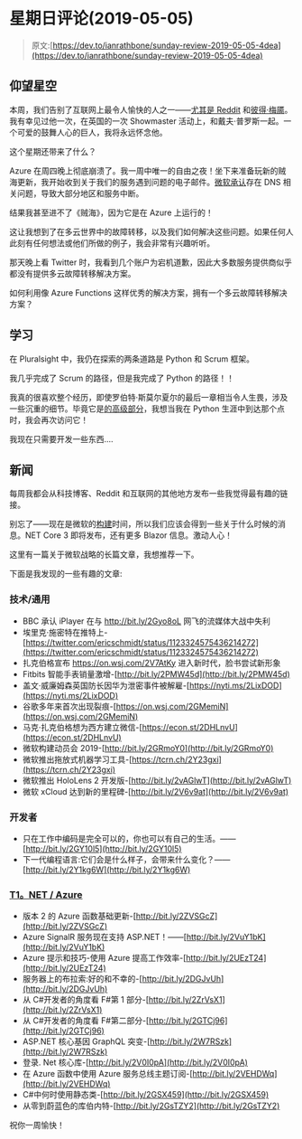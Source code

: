 # 星期日评论(2019-05-05)

> 原文:[https://dev.to/ianrathbone/sunday-review-2019-05-05-4dea](https://dev.to/ianrathbone/sunday-review-2019-05-05-4dea)

## [](#looking-to-the-stars)仰望星空

本周，我们告别了互联网上最令人愉快的人之一——[尤其是 Reddit](https://www.reddit.com/user/PeterMayhew) 和[彼得·梅靥](http://bit.ly/2DM1QPP)。我有幸见过他一次，在英国的一次 Showmaster 活动上，和戴夫·普罗斯一起。一个可爱的鼓舞人心的巨人，我将永远怀念他。

这个星期还带来了什么？

Azure 在周四晚上彻底崩溃了。我一周中唯一的自由之夜！坐下来准备玩新的贼海更新，我开始收到关于我们的服务遇到问题的电子邮件。[微软承认](https://www.neowin.net/news/heres-why-microsoft-azure-faced-a-global-outage-yesterday/)存在 DNS 相关问题，导致大部分地区和服务中断。

结果我甚至进不了《贼海》，因为它是在 Azure 上运行的！

这让我想到了在多云世界中的故障转移，以及我们如何解决这些问题。如果任何人此刻有任何想法或他们所做的例子，我会非常有兴趣听听。

那天晚上看 Twitter 时，我看到几个账户为宕机道歉，因此大多数服务提供商似乎都没有提供多云故障转移解决方案。

如何利用像 Azure Functions 这样优秀的解决方案，拥有一个多云故障转移解决方案？

## [](#learning)学习

在 Pluralsight 中，我仍在探索的两条道路是 Python 和 Scrum 框架。

我几乎完成了 Scrum 的路径，但是我完成了 Python 的路径！！

我真的很喜欢整个经历，即使罗伯特·斯莫尔夏尔的最后一章相当令人生畏，涉及一些沉重的细节。毕竟它是[的高级部分](https://app.pluralsight.com/library/courses/advanced-python)，我想当我在 Python 生涯中到达那个点时，我会再次访问它！

我现在只需要开发一些东西....

## [](#the-news)新闻

每周我都会从科技博客、Reddit 和互联网的其他地方发布一些我觉得最有趣的链接。

别忘了——现在是微软的[构建](http://bit.ly/2GRmoY0)时间，所以我们应该会得到一些关于什么时候的消息。NET Core 3 即将发布，还有更多 Blazor 信息。激动人心！

这里有一篇关于微软战略的长篇文章，我想推荐一下。

下面是我发现的一些有趣的文章:

### [](#technology-general)技术/通用

*   BBC 承认 iPlayer 在与 http://bit.ly/2Gyo8oL 网飞的流媒体大战中失利
*   埃里克·施密特在推特上-[https://twitter.com/ericschmidt/status/1123324575436214272](https://twitter.com/ericschmidt/status/1123324575436214272)
*   扎克伯格宣布 https://on.wsj.com/2V7AtKy 进入新时代，脸书尝试新形象
*   Fitbits 智能手表销量激增-[http://bit.ly/2PMW45d](http://bit.ly/2PMW45d)
*   盖文·威廉姆森英国防长因华为泄密事件被解雇-[https://nyti.ms/2LixDOD](https://nyti.ms/2LixDOD)
*   谷歌多年来首次出现裂痕-[https://on.wsj.com/2GMemiN](https://on.wsj.com/2GMemiN)
*   马克·扎克伯格想为西方建立微信-[https://econ.st/2DHLnvU](https://econ.st/2DHLnvU)
*   微软构建动员会 2019-[http://bit.ly/2GRmoY0](http://bit.ly/2GRmoY0)
*   微软推出拖放式机器学习工具-[https://tcrn.ch/2Y23gxi](https://tcrn.ch/2Y23gxi)
*   微软推出 HoloLens 2 开发版-[http://bit.ly/2vAGlwT](http://bit.ly/2vAGlwT)
*   微软 xCloud 达到新的里程碑-[http://bit.ly/2V6v9at](http://bit.ly/2V6v9at)

### [](#developers)开发者

*   只在工作中编码是完全可以的，你也可以有自己的生活。——[http://bit.ly/2GY10l5](http://bit.ly/2GY10l5)
*   下一代编程语言:它们会是什么样子，会带来什么变化？——[http://bit.ly/2Y1kg6W](http://bit.ly/2Y1kg6W)

### [T1。NET / Azure](#net-azure)

*   版本 2 的 Azure 函数基础更新-[http://bit.ly/2ZVSGcZ](http://bit.ly/2ZVSGcZ)
*   Azure SignalR 服务现在支持 ASP.NET！——[http://bit.ly/2VuY1bK](http://bit.ly/2VuY1bK)
*   Azure 提示和技巧-使用 Azure 提高工作效率-[http://bit.ly/2UEzT24](http://bit.ly/2UEzT24)
*   服务器上的布拉索:好的和不幸的-[http://bit.ly/2DGJvUh](http://bit.ly/2DGJvUh)
*   从 C#开发者的角度看 F#第 1 部分-[http://bit.ly/2ZrVsX1](http://bit.ly/2ZrVsX1)
*   从 C#开发者的角度看 F#第二部分-[http://bit.ly/2GTCj96](http://bit.ly/2GTCj96)
*   ASP.NET 核心基因 GraphQL 突变-[http://bit.ly/2W7RSzk](http://bit.ly/2W7RSzk)
*   登录. Net 核心库-[http://bit.ly/2V0I0pA](http://bit.ly/2V0I0pA)
*   在 Azure 函数中使用 Azure 服务总线主题订阅-[http://bit.ly/2VEHDWq](http://bit.ly/2VEHDWq)
*   C#中何时使用静态类-[http://bit.ly/2GSX459](http://bit.ly/2GSX459)
*   从零到蔚蓝色的库伯内特-[http://bit.ly/2GsTZY2](http://bit.ly/2GsTZY2)

祝你一周愉快！
